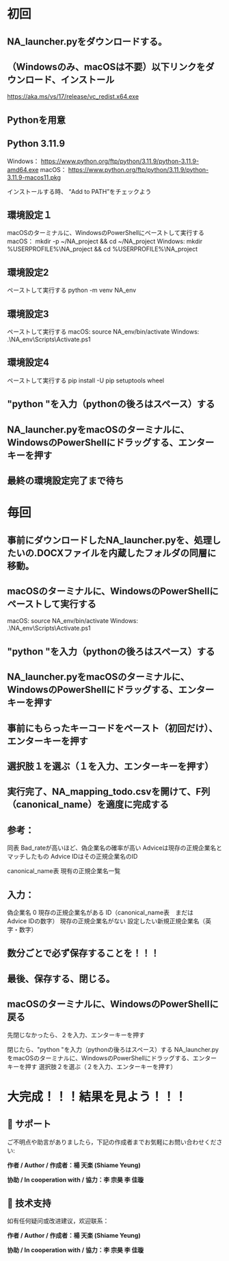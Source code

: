 # 初回
## NA_launcher.pyをダウンロードする。

## （Windowsのみ、macOSは不要）以下リンクをダウンロード、インストール
https://aka.ms/vs/17/release/vc_redist.x64.exe

## Pythonを用意
## Python 3.11.9
Windows：
https://www.python.org/ftp/python/3.11.9/python-3.11.9-amd64.exe
macOS：
https://www.python.org/ftp/python/3.11.9/python-3.11.9-macos11.pkg

インストールする時、 “Add to PATH”をチェックよう


## 環境設定１
macOSのターミナルに、WindowsのPowerShellにペーストして実行する
macOS：
mkdir -p ~/NA_project && cd ~/NA_project
Windows:
mkdir %USERPROFILE%\NA_project && cd %USERPROFILE%\NA_project

## 環境設定2
ペーストして実行する
python -m venv NA_env

## 環境設定3
ペーストして実行する
macOS:
source NA_env/bin/activate
Windows:
.\NA_env\Scripts\Activate.ps1

## 環境設定4
ペーストして実行する
pip install -U pip setuptools wheel

## "python "を入力（pythonの後ろはスペース）する

## NA_launcher.pyをmacOSのターミナルに、WindowsのPowerShellにドラッグする、エンターキーを押す

## 最終の環境設定完了まで待ち


# 毎回
## 事前にダウンロードしたNA_launcher.pyを、処理したいの.DOCXファイルを内蔵したフォルダの同層に移動。

## macOSのターミナルに、WindowsのPowerShellにペーストして実行する
macOS:
source NA_env/bin/activate
Windows:
.\NA_env\Scripts\Activate.ps1

## "python "を入力（pythonの後ろはスペース）する

## NA_launcher.pyをmacOSのターミナルに、WindowsのPowerShellにドラッグする、エンターキーを押す

## 事前にもらったキーコードをペースト（初回だけ）、エンターキーを押す

## 選択肢１を選ぶ（１を入力、エンターキーを押す）

## 実行完了、NA_mapping_todo.csvを開けて、F列（canonical_name）を適度に完成する
## 参考：
  同表
  Bad_rateが高いほど、偽企業名の確率が高い
  Adviceは現存の正規企業名とマッチしたもの
    Advice IDはその正規企業名のID
    
  canonical_name表
  現有の正規企業名一覧

## 入力：
  偽企業名              0
  現存の正規企業名がある   ID（canonical_name表　まだは　　Advice IDの数字）
  現存の正規企業名がない   設定したい新規正規企業名（英字・数字）

## 数分ごとで必ず保存することを！！！

## 最後、保存する、閉じる。

## macOSのターミナルに、WindowsのPowerShellに戻る
  先閉じなかったら、２を入力、エンターキーを押す
  
  閉じたら、"python "を入力（pythonの後ろはスペース）する
  NA_launcher.pyをmacOSのターミナルに、WindowsのPowerShellにドラッグする、エンターキーを押す
  選択肢２を選ぶ（２を入力、エンターキーを押す）

# 大完成！！！結果を見よう！！！



## 📧 サポート

ご不明点や助言がありましたら，下記の作成者までお気軽にお問い合わせください:

**作者 / Author / 作成者：楊 天楽 (Shiame Yeung)**

**协助 / In cooperation with / 協力：李 宗昊 李 佳璇**

## 📧 技术支持

如有任何疑问或改进建议，欢迎联系：

**作者 / Author / 作成者：楊 天楽 (Shiame Yeung)**

**协助 / In cooperation with / 協力：李 宗昊 李 佳璇**


